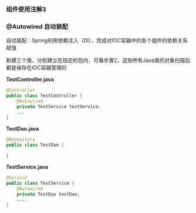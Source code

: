 ### 组件使用注解3

### @Autowired 自动装配

自动装配：Spring利用依赖注入（DI），完成对IOC容器中的各个组件的依赖关系赋值

新建三个类，分别建立在指定的包内，可看步骤2，这些所有Java类的对象扫描后都是保存在IOC容器管理的

**TestController.java**

```java
@Controller
public class TestController {
    @Autowired
    private TestService testService;
    ...
}
```

**TestDao.java**

```java
@Repository
public class TestDao {

}
```

**TestService.java**

```java
@Service
public class TestService {
    @Autowired
    private TestDao testDao;
    ....
}
```




